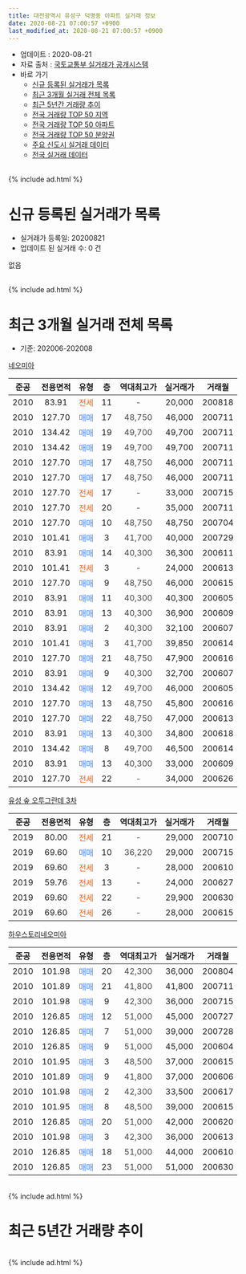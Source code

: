 ```yaml
---
title: 대전광역시 유성구 덕명동 아파트 실거래 정보
date: 2020-08-21 07:00:57 +0900
last_modified_at: 2020-08-21 07:00:57 +0900
---
```


* 업데이트 : 2020-08-21
* 자료 출처 : [국토교통부 실거래가 공개시스템](http://rt.molit.go.kr)
* 바로 가기
    * [신규 등록된 실거래가 목록](#신규-등록된-실거래가-목록)
    * [최근 3개월 실거래 전체 목록](#최근-3개월-실거래-전체-목록)
    * [최근 5년간 거래량 추이](#최근-5년간-거래량-추이)
    * [전국 거래량 TOP 50 지역](https://inasie.github.io/apt-trade-info/최근-3개월-전국에서-가장-거래가-많이-발생한-지역)
    * [전국 거래량 TOP 50 아파트](https://inasie.github.io/apt-trade-info/최근-3개월-전국에서-가장-거래가-많이-발생한-아파트)
    * [전국 거래량 TOP 50 분양권](https://inasie.github.io/apt-trade-info/최근-3개월-전국에서-가장-거래가-많이-발생한-분양권)
    * [주요 신도시 실거래 데이터](https://inasie.github.io/apt-trade-info/주요-신도시)
    * [전국 실거래 데이터](https://inasie.github.io/apt-trade-info/전국)
<br>
{% include ad.html %}
<br>

# 신규 등록된 실거래가 목록
* 실거래가 등록일: 20200821
* 업데이트 된 실거래 수: 0 건

없음

<br>
{% include ad.html %}
<br>

# 최근 3개월 실거래 전체 목록
* 기준: 202006-202008


[네오미아](https://search.naver.com/search.naver?query=%EB%8C%80%EC%A0%84%EA%B4%91%EC%97%AD%EC%8B%9C+%EC%9C%A0%EC%84%B1%EA%B5%AC+%EB%8D%95%EB%AA%85%EB%8F%99+%EB%84%A4%EC%98%A4%EB%AF%B8%EC%95%84)

|준공|전용면적|유형|층|역대최고가|실거래가|거래월|
|:---:|:---:|:---:|:---:|:---:|:---:|:---:|
|2010|83.91|<span style="color:#ff5a00">전세</span>|11|<span style="color:#444444">-</span>|20,000|200818|
|2010|127.70|<span style="color:#4285f3">매매</span>|17|<span style="color:#444444">48,750</span>|46,000|200711|
|2010|134.42|<span style="color:#4285f3">매매</span>|19|<span style="color:#444444">49,700</span>|49,700|200711|
|2010|134.42|<span style="color:#4285f3">매매</span>|19|<span style="color:#444444">49,700</span>|49,700|200711|
|2010|127.70|<span style="color:#4285f3">매매</span>|17|<span style="color:#444444">48,750</span>|46,000|200711|
|2010|127.70|<span style="color:#4285f3">매매</span>|17|<span style="color:#444444">48,750</span>|46,000|200711|
|2010|127.70|<span style="color:#ff5a00">전세</span>|17|<span style="color:#444444">-</span>|33,000|200715|
|2010|127.70|<span style="color:#ff5a00">전세</span>|20|<span style="color:#444444">-</span>|35,000|200711|
|2010|127.70|<span style="color:#4285f3">매매</span>|10|<span style="color:#444444">48,750</span>|48,750|200704|
|2010|101.41|<span style="color:#4285f3">매매</span>|3|<span style="color:#444444">41,700</span>|40,000|200729|
|2010|83.91|<span style="color:#4285f3">매매</span>|14|<span style="color:#444444">40,300</span>|36,300|200611|
|2010|101.41|<span style="color:#ff5a00">전세</span>|3|<span style="color:#444444">-</span>|24,000|200613|
|2010|127.70|<span style="color:#4285f3">매매</span>|9|<span style="color:#444444">48,750</span>|46,000|200615|
|2010|83.91|<span style="color:#4285f3">매매</span>|11|<span style="color:#444444">40,300</span>|40,300|200605|
|2010|83.91|<span style="color:#4285f3">매매</span>|13|<span style="color:#444444">40,300</span>|36,900|200609|
|2010|83.91|<span style="color:#4285f3">매매</span>|2|<span style="color:#444444">40,300</span>|32,100|200607|
|2010|101.41|<span style="color:#4285f3">매매</span>|3|<span style="color:#444444">41,700</span>|39,850|200614|
|2010|127.70|<span style="color:#4285f3">매매</span>|21|<span style="color:#444444">48,750</span>|47,900|200616|
|2010|83.91|<span style="color:#4285f3">매매</span>|9|<span style="color:#444444">40,300</span>|32,700|200607|
|2010|134.42|<span style="color:#4285f3">매매</span>|12|<span style="color:#444444">49,700</span>|46,000|200605|
|2010|127.70|<span style="color:#4285f3">매매</span>|13|<span style="color:#444444">48,750</span>|45,800|200616|
|2010|127.70|<span style="color:#4285f3">매매</span>|22|<span style="color:#444444">48,750</span>|47,000|200613|
|2010|83.91|<span style="color:#4285f3">매매</span>|13|<span style="color:#444444">40,300</span>|34,800|200618|
|2010|134.42|<span style="color:#4285f3">매매</span>|8|<span style="color:#444444">49,700</span>|46,500|200614|
|2010|83.91|<span style="color:#4285f3">매매</span>|13|<span style="color:#444444">40,300</span>|33,000|200609|
|2010|127.70|<span style="color:#ff5a00">전세</span>|22|<span style="color:#444444">-</span>|34,000|200626|

[유성 숲 오투그란데 3차](https://search.naver.com/search.naver?query=%EB%8C%80%EC%A0%84%EA%B4%91%EC%97%AD%EC%8B%9C+%EC%9C%A0%EC%84%B1%EA%B5%AC+%EB%8D%95%EB%AA%85%EB%8F%99+%EC%9C%A0%EC%84%B1+%EC%88%B2+%EC%98%A4%ED%88%AC%EA%B7%B8%EB%9E%80%EB%8D%B0+3%EC%B0%A8)

|준공|전용면적|유형|층|역대최고가|실거래가|거래월|
|:---:|:---:|:---:|:---:|:---:|:---:|:---:|
|2019|80.00|<span style="color:#ff5a00">전세</span>|21|<span style="color:#444444">-</span>|29,000|200710|
|2019|69.60|<span style="color:#4285f3">매매</span>|10|<span style="color:#444444">36,220</span>|29,000|200715|
|2019|69.60|<span style="color:#ff5a00">전세</span>|3|<span style="color:#444444">-</span>|28,000|200610|
|2019|59.76|<span style="color:#ff5a00">전세</span>|13|<span style="color:#444444">-</span>|24,000|200627|
|2019|69.60|<span style="color:#ff5a00">전세</span>|22|<span style="color:#444444">-</span>|29,900|200630|
|2019|69.60|<span style="color:#ff5a00">전세</span>|26|<span style="color:#444444">-</span>|28,000|200615|

[하우스토리네오미아](https://search.naver.com/search.naver?query=%EB%8C%80%EC%A0%84%EA%B4%91%EC%97%AD%EC%8B%9C+%EC%9C%A0%EC%84%B1%EA%B5%AC+%EB%8D%95%EB%AA%85%EB%8F%99+%ED%95%98%EC%9A%B0%EC%8A%A4%ED%86%A0%EB%A6%AC%EB%84%A4%EC%98%A4%EB%AF%B8%EC%95%84)

|준공|전용면적|유형|층|역대최고가|실거래가|거래월|
|:---:|:---:|:---:|:---:|:---:|:---:|:---:|
|2010|101.98|<span style="color:#4285f3">매매</span>|20|<span style="color:#444444">42,300</span>|36,000|200804|
|2010|101.89|<span style="color:#4285f3">매매</span>|21|<span style="color:#444444">41,800</span>|41,800|200711|
|2010|101.98|<span style="color:#4285f3">매매</span>|9|<span style="color:#444444">42,300</span>|36,000|200715|
|2010|126.85|<span style="color:#4285f3">매매</span>|12|<span style="color:#444444">51,000</span>|45,000|200727|
|2010|126.85|<span style="color:#4285f3">매매</span>|7|<span style="color:#444444">51,000</span>|39,000|200728|
|2010|126.85|<span style="color:#4285f3">매매</span>|9|<span style="color:#444444">51,000</span>|45,000|200604|
|2010|101.95|<span style="color:#4285f3">매매</span>|3|<span style="color:#444444">48,500</span>|37,000|200615|
|2010|101.89|<span style="color:#4285f3">매매</span>|9|<span style="color:#444444">41,800</span>|37,000|200606|
|2010|101.98|<span style="color:#4285f3">매매</span>|2|<span style="color:#444444">42,300</span>|33,500|200617|
|2010|101.95|<span style="color:#4285f3">매매</span>|8|<span style="color:#444444">48,500</span>|39,000|200615|
|2010|126.85|<span style="color:#4285f3">매매</span>|20|<span style="color:#444444">51,000</span>|42,000|200620|
|2010|101.98|<span style="color:#4285f3">매매</span>|3|<span style="color:#444444">42,300</span>|36,000|200613|
|2010|126.85|<span style="color:#4285f3">매매</span>|18|<span style="color:#444444">51,000</span>|44,000|200610|
|2010|126.85|<span style="color:#4285f3">매매</span>|23|<span style="color:#444444">51,000</span>|51,000|200630|


<br>
{% include ad.html %}
<br>

# 최근 5년간 거래량 추이


<div style="width:100%;">
    <canvas id="deal_progress" height="200"></canvas>
</div>

<script>
new Chart(document.getElementById("deal_progress"), {
    type: 'line',
    data: {
        labels: ['201508','201509','201510','201511','201512','201601','201602','201603','201604','201605','201606','201607','201608','201609','201610','201611','201612','201701','201702','201703','201704','201705','201706','201707','201708','201709','201710','201711','201712','201801','201802','201803','201804','201805','201806','201807','201808','201809','201810','201811','201812','201901','201902','201903','201904','201905','201906','201907','201908','201909','201910','201911','201912','202001','202002','202003','202004','202005','202006','202007','202008'],
        datasets: [{
            label: '매매',
            pointRadius: 1,
            data: [5, 3, 4, 0, 3, 4, 3, 2, 5, 2, 4, 5, 4, 6, 2, 2, 5, 2, 2, 1, 1, 1, 3, 2, 6, 4, 3, 2, 1, 10, 5, 18, 14, 8, 7, 18, 22, 67, 59, 51, 24, 20, 19, 31, 28, 34, 22, 45, 33, 45, 38, 22, 36, 13, 18, 14, 11, 13, 23, 12, 1],
            borderColor: "rgba(255, 201, 14, 1)",
            backgroundColor: "rgba(255, 201, 14, 0.5)",
            fill: false,
            lineTension: 0
        },{
            label: '전월세',
            pointRadius: 1,
            data: [6, 5, 8, 3, 3, 5, 9, 4, 3, 4, 6, 10, 3, 4, 6, 3, 1, 3, 5, 4, 9, 2, 4, 6, 5, 4, 3, 5, 6, 4, 2, 3, 3, 5, 0, 6, 5, 0, 2, 2, 4, 7, 1, 4, 2, 6, 5, 4, 5, 11, 28, 48, 37, 25, 9, 5, 2, 3, 6, 3, 1],
            borderColor: "rgba(0, 141, 185, 1)",
            backgroundColor: "rgba(0, 141, 185, 0.5)",
            fill: false,
            lineTension: 0
        }
        ]
    },
    options: {
        responsive: true,
        title: {
            display: false
        },
        tooltips: {
            mode: 'index',
            intersect: false
        },
        hover: {
            mode: 'nearest',
            intersect: true
        },
        scales: {
            xAxes: [{
                display: true,
                scaleLabel: {
                    display: true,
                    labelString: '년/월'
                }
            }],
            yAxes: [{
                display: true,
                ticks: {
                    suggestedMin: 0,
                },
                scaleLabel: {
                    display: true,
                    labelString: '실거래 수'
                }
            }]
        }
    }
});

</script>


<br>
{% include ad.html %}
<br>

